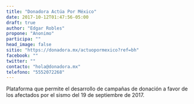 ```yaml
---
title: "Donadora Actúa Por México"
date: 2017-10-12T01:47:56-05:00
draft: true
author: "Edgar Robles"
propone: "Anonimo"
participa: ""
head_image: false
sitio: "https://donadora.mx/actuopormexico?ref=bh"
facebook: ""
twitter: ""
contacto: "hola@donadora.mx"
telefono: "5552072268"
---
```

Plataforma que permite el desarrollo de campañas de donación a favor de los afectados por el sismo del 19 de septiembre de 2017.
